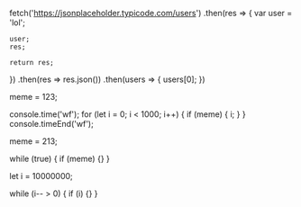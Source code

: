 




fetch('https://jsonplaceholder.typicode.com/users')
  .then(res => {
    var user = 'lol';

    user;
    res;

    return res;
  })
  .then(res => res.json())
  .then(users => {
    users[0];
  })



meme = 123;

console.time('wf');
for (let i = 0; i < 1000; i++) {
  if (meme) {
    i;
  }
}
console.timeEnd('wf');




meme = 213;

while (true) {
  if (meme) {}
}





let i = 10000000;

while (i-- > 0) {
  if (i) {}
}

